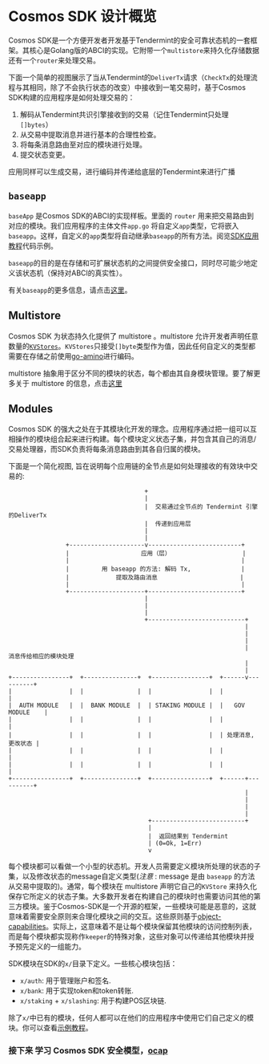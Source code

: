 # Cosmos SDK 设计概览

Cosmos SDK是一个方便开发者开发基于Tendermint的安全可靠状态机的一套框架。其核心是Golang版的ABCI的实现。它附带一个`multistore`来持久化存储数据还有一个`router`来处理交易。

下面一个简单的视图展示了当从Tendermint的`DeliverTx`请求（`CheckTx`的处理流程与其相同，除了不会执行状态的改变）中接收到一笔交易时，基于Cosmos SDK构建的应用程序是如何处理交易的：

1. 解码从Tendermint共识引擎接收到的交易（记住Tendermint只处理`[]bytes`）
2. 从交易中提取消息并进行基本的合理性检查。
3. 将每条消息路由至对应的模块进行处理。
4. 提交状态变更。

应用同样可以生成交易，进行编码并传递给底层的Tendermint来进行广播

## `baseapp`

`baseApp` 是Cosmos SDK的ABCI的实现样板。里面的 `router` 用来把交易路由到对应的模块。我们应用程序的主体文件`app.go` 将自定义`app`类型，它将嵌入`baseapp`。这样，自定义的`app`类型将自动继承`baseapp`的所有方法。阅览[SDK应用教程](https://github.com/evdatsion/sdk-application-tutorial/blob/master/app.go#L27)代码示例。

`baseapp`的目的是在存储和可扩展状态机的之间提供安全接口，同时尽可能少地定义该状态机（保持对ABCI的真实性）。

有关`baseapp`的更多信息，请点击[这里](../concepts/baseapp.md)。

## Multistore

Cosmos SDK 为状态持久化提供了 multistore 。multistore 允许开发者声明任意数量的[`KVStores`](https://github.com/blocklayerhq/chainkit)。`KVStores`只接受`[]byte`类型作为值，因此任何自定义的类型都需要在存储之前使用[go-amino](https://github.com/tendermint/go-amino)进行编码。

multistore 抽象用于区分不同的模块的状态，每个都由其自身模块管理。要了解更多关于 multistore 的信息，点击[这里](../concepts/store.md)

## Modules

Cosmos SDK 的强大之处在于其模块化开发的理念。应用程序通过把一组可以互相操作的模块组合起来进行构建。每个模块定义状态子集，并包含其自己的消息/交易处理器，而SDK负责将每条消息路由到其各自归属的模块。

下面是一个简化视图, 旨在说明每个应用链的全节点是如何处理接收的有效块中交易的:

```
                                      +
                                      |
                                      |  交易通过全节点的 Tendermint 引擎的DeliverTx
                                      |  传递到应用层
                                      |
                                      |
                +---------------------v--------------------------+
                |                    应用（层）                    |
                |                                                |
                |         用 baseapp 的方法: 解码 Tx,              |
                |             提取及路由消息                       |
                |                                                |
                +---------------------+--------------------------+
                                      |
                                      |
                                      |
                                      +---------------------------+
                                                                  |
                                                                  |
                                                                  |
                                                                  |  消息传给相应的模块处理
                                                                  |
                                                                  |
+----------------+  +---------------+  +----------------+  +------v----------+
|                |  |               |  |                |  |                 |
|  AUTH MODULE   |  |  BANK MODULE  |  | STAKING MODULE |  |   GOV MODULE    |
|                |  |               |  |                |  |                 |
|                |  |               |  |                |  | 处理消息, 更改状态 |
|                |  |               |  |                |  |                 |
|                |  |               |  |                |  |                 |
+----------------+  +---------------+  +----------------+  +------+----------+
                                                                  |
                                                                  |
                                                                  |
                                                                  |
                                       +--------------------------+
                                       |
                                       |  返回结果到 Tendermint
                                       | (0=Ok, 1=Err)
                                       v
```

每个模块都可以看做一个小型的状态机。开发人员需要定义模块所处理的状态的子集，以及修改状态的message自定义类型(*注意* : message 是由 `baseapp` 的方法从交易中提取的)。通常，每个模块在 multistore 声明它自己的`KVStore` 来持久化保存它所定义的状态子集。大多数开发者在构建自己的模块时也需要访问其他的第三方模块。鉴于Cosmos-SDK是一个开源的框架，一些模块可能是恶意的，这就意味着需要安全原则来合理化模块之间的交互。这些原则基于[object-capabilities](./ocap.md)。实际上，这意味着不是让每个模块保留其他模块的访问控制列表，而是每个模块都实现称作`keeper`的特殊对象，这些对象可以传递给其他模块并授予预先定义的一组能力。

SDK模块在SDK的`x/`目录下定义。一些核心模块包括：
+ `x/auth`: 用于管理账户和签名.
+ `x/bank`: 用于实现token和token转账.
+ `x/staking` + `x/slashing`: 用于构建POS区块链.

除了`x/`中已有的模块，任何人都可以在他们的应用程序中使用它们自己定义的模块。你可以查看[示例教程](https://learnblockchain.cn/docs/cosmos/tutorial/04-keeper.html)。

### 接下来 学习 Cosmos SDK 安全模型，[ocap](./ocap.md)
